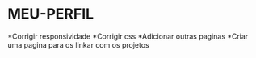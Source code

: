 # MEU-PERFIL

*Corrigir responsividade
*Corrigir css
*Adicionar outras paginas
*Criar uma pagina para os linkar com os projetos
